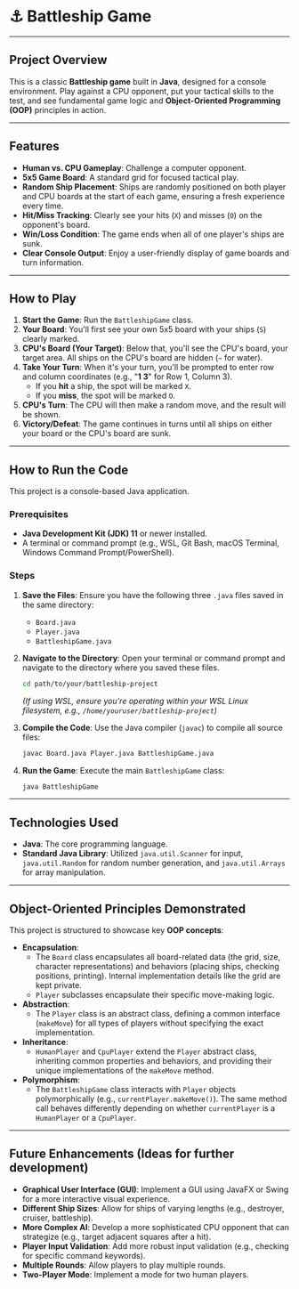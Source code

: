 # ⚓ Battleship Game

---
## Project Overview

This is a classic **Battleship game** built in **Java**, designed for a console environment. Play against a CPU opponent, put your tactical skills to the test, and see fundamental game logic and **Object-Oriented Programming (OOP)** principles in action.

---
## Features

* **Human vs. CPU Gameplay**: Challenge a computer opponent.
* **5x5 Game Board**: A standard grid for focused tactical play.
* **Random Ship Placement**: Ships are randomly positioned on both player and CPU boards at the start of each game, ensuring a fresh experience every time.
* **Hit/Miss Tracking**: Clearly see your hits (`X`) and misses (`O`) on the opponent's board.
* **Win/Loss Condition**: The game ends when all of one player's ships are sunk.
* **Clear Console Output**: Enjoy a user-friendly display of game boards and turn information.

---
## How to Play
1.  **Start the Game**: Run the `BattleshipGame` class.
2.  **Your Board**: You'll first see your own 5x5 board with your ships (`S`) clearly marked.
3.  **CPU's Board (Your Target)**: Below that, you'll see the CPU's board, your target area. All ships on the CPU's board are hidden (`~` for water).
4.  **Take Your Turn**: When it's your turn, you'll be prompted to enter row and column coordinates (e.g., "**1 3**" for Row 1, Column 3).
    * If you **hit** a ship, the spot will be marked `X`.
    * If you **miss**, the spot will be marked `O`.
5.  **CPU's Turn**: The CPU will then make a random move, and the result will be shown.
6.  **Victory/Defeat**: The game continues in turns until all ships on either your board or the CPU's board are sunk.

---
## How to Run the Code

This project is a console-based Java application.

### Prerequisites

* **Java Development Kit (JDK) 11** or newer installed.
* A terminal or command prompt (e.g., WSL, Git Bash, macOS Terminal, Windows Command Prompt/PowerShell).

### Steps

1.  **Save the Files**: Ensure you have the following three `.java` files saved in the same directory:
    * `Board.java`
    * `Player.java`
    * `BattleshipGame.java`

2.  **Navigate to the Directory**: Open your terminal or command prompt and navigate to the directory where you saved these files.
    ```bash
    cd path/to/your/battleship-project
    ```
    *(If using WSL, ensure you're operating within your WSL Linux filesystem, e.g., `/home/youruser/battleship-project`)*

3.  **Compile the Code**: Use the Java compiler (`javac`) to compile all source files:
    ```bash
    javac Board.java Player.java BattleshipGame.java
    ```

4.  **Run the Game**: Execute the main `BattleshipGame` class:
    ```bash
    java BattleshipGame
    ```

---
## Technologies Used

* **Java**: The core programming language.
* **Standard Java Library**: Utilized `java.util.Scanner` for input, `java.util.Random` for random number generation, and `java.util.Arrays` for array manipulation.

---
## Object-Oriented Principles Demonstrated

This project is structured to showcase key **OOP concepts**:

* **Encapsulation**:
    * The `Board` class encapsulates all board-related data (the grid, size, character representations) and behaviors (placing ships, checking positions, printing). Internal implementation details like the grid are kept private.
    * `Player` subclasses encapsulate their specific move-making logic.
* **Abstraction**:
    * The `Player` class is an abstract class, defining a common interface (`makeMove`) for all types of players without specifying the exact implementation.
* **Inheritance**:
    * `HumanPlayer` and `CpuPlayer` extend the `Player` abstract class, inheriting common properties and behaviors, and providing their unique implementations of the `makeMove` method.
* **Polymorphism**:
    * The `BattleshipGame` class interacts with `Player` objects polymorphically (e.g., `currentPlayer.makeMove()`). The same method call behaves differently depending on whether `currentPlayer` is a `HumanPlayer` or a `CpuPlayer`.

---
## Future Enhancements (Ideas for further development)

* **Graphical User Interface (GUI)**: Implement a GUI using JavaFX or Swing for a more interactive visual experience.
* **Different Ship Sizes**: Allow for ships of varying lengths (e.g., destroyer, cruiser, battleship).
* **More Complex AI**: Develop a more sophisticated CPU opponent that can strategize (e.g., target adjacent squares after a hit).
* **Player Input Validation**: Add more robust input validation (e.g., checking for specific command keywords).
* **Multiple Rounds**: Allow players to play multiple rounds.
* **Two-Player Mode**: Implement a mode for two human players.